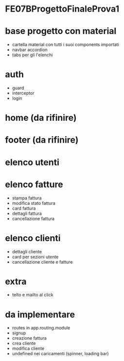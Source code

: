# FE07BProgettoFinaleProva1

# base progetto con material
- cartella material con tutti i suoi components importati
- navbar accordion
- tabs per gli l'elenchi

# auth
- guard
- interceptor
- login

# home (da rifinire)

# footer (da rifinire)

# elenco utenti

# elenco fatture
- stampa fattura
- modifica stato fattura
- card fattura
- dettagli fattura
- cancellazione fattura

# elenco clienti
- dettagli cliente
- card per sezioni utente
- cancellazione cliente e fatture

# extra
- telto e mailto al click



# da implementare
- routes in app.routing.module
- signup
- creazione fattura
- crea cliente
- modifica cliente
- undefined nei caricamenti (spinner, loading bar)

